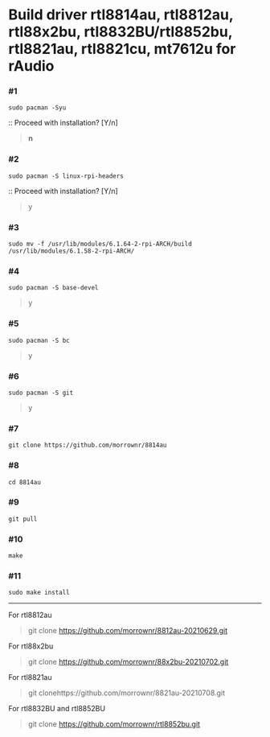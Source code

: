 # Build driver rtl8814au, rtl8812au, rtl88x2bu, rtl8832BU/rtl8852bu, rtl8821au, rtl8821cu, mt7612u for rAudio

### #1
```
sudo pacman -Syu
```
>
:: Proceed with installation? [Y/n]
> **n**

### #2
```
sudo pacman -S linux-rpi-headers
```
>
:: Proceed with installation? [Y/n]
> y
>
### #3
>
```
sudo mv -f /usr/lib/modules/6.1.64-2-rpi-ARCH/build /usr/lib/modules/6.1.58-2-rpi-ARCH/
```
>
### #4
> 
```
sudo pacman -S base-devel
```
>
> y
>
### #5
```
sudo pacman -S bc
```
>
> y
>
>
### #6
```
sudo pacman -S git
```
>
> y
> 
### #7
>
```
git clone https://github.com/morrownr/8814au
```
### #8
```
cd 8814au
```
>
### #9
>
```
git pull
```
> 
### #10
```
make
```
>
### #11
>
>
```
sudo make install
```
>


-----------
For rtl8812au
>
> git clone https://github.com/morrownr/8812au-20210629.git
>
For rtl88x2bu
>
> git clone https://github.com/morrownr/88x2bu-20210702.git
>
For rtl8821au
>
> git clonehttps://github.com/morrownr/8821au-20210708.git
>
For rtl8832BU and rtl8852BU
>
> git clone https://github.com/morrownr/rtl8852bu.git

